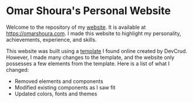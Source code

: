# Omar Shoura's Personal Website

Welcome to the repository of my [website](https://omarshoura.com). It is available at https://omarshoura.com. I made this website to highlight my personality, achievements, experience, and skills. 

This website was built using a [template](https://dribbble.com/shots/5456980-Modern-Resume-CV) I found online created by DevCrud. However, I made many changes to the template, and the website only possesses a few elements from the template. Here is a list of what I changed:
- Removed elements and components
- Modified existing components as I saw fit
- Updated colors, fonts and themes